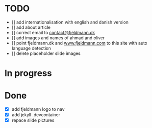 # TODO
- [] add internationalisation with english and danish version
- [] add about article
- [] correct email to contact@fjeldmann.dk
- [] add images and names of ahmad and oliver
- [] point fjeldmann.dk and www.fjeldmann.com to this site with auto language detection
- [] delete placeholder slide images

# In progress


# Done
- [x] add fjeldmann logo to nav
- [x] add jekyll .devcontainer 
- [x] repace slide pictures  